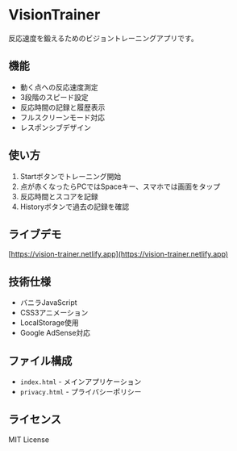 # VisionTrainer

反応速度を鍛えるためのビジョントレーニングアプリです。

## 機能

- 動く点への反応速度測定
- 3段階のスピード設定
- 反応時間の記録と履歴表示
- フルスクリーンモード対応
- レスポンシブデザイン

## 使い方

1. Startボタンでトレーニング開始
2. 点が赤くなったらPCではSpaceキー、スマホでは画面をタップ
3. 反応時間とスコアを記録
4. Historyボタンで過去の記録を確認

## ライブデモ

[https://vision-trainer.netlify.app](https://vision-trainer.netlify.app)

## 技術仕様

- バニラJavaScript
- CSS3アニメーション
- LocalStorage使用
- Google AdSense対応

## ファイル構成

- `index.html` - メインアプリケーション
- `privacy.html` - プライバシーポリシー

## ライセンス

MIT License